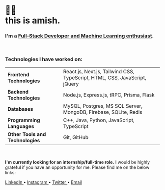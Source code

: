 <h1>👋🏻</br>this is amish.</h1>

<h3>I'm a <a href="https://thisisamish.vercel.app/">Full-Stack Developer and Machine Learning enthusiast</a>.</h3>
<br>
<h3>Technologies I have worked on:</h3>
<table>
  <tr>
    <td><strong>Frontend Technologies</strong></td>
    <td>React.js, Next.js, Tailwind CSS, TypeScript, HTML, CSS, JavaScript, jQuery</td>
  </tr>
  <tr>
    <td><strong>Backend Technologies</strong></td>
    <td>Node.js, Express.js, tRPC, Prisma, Flask</td>
  </tr>
  <tr>
    <td><strong>Databases</strong></td>
    <td>MySQL, Postgres, MS SQL Server, MongoDB, Firebase, SQLite, Redis</td>
  </tr>
  <tr>
    <td><strong>Programming Languages</strong></td>
    <td>C++, Java, Python, JavaScript, TypeScript</td>
  </tr>
  <tr>
    <td><strong>Other Tools and Technologies</strong></td>
    <td>Git, GitHub</td>
  </tr>
</table>
<br>
<p><strong>I'm currently looking for an internship/full-time role.</strong> I would be highly grateful if you have an opportunity for me. Please find me on the below links:</p>

<p>
  <a href="https://www.linkedin.com/in/amishverma/">
    LinkedIn
  </a>
  <span>•</span>
  <a href="https://www.instagram.com/thisisamish/">
    Instagram
  </a>
  <span>•</span>
  <a href="https://twitter.com/thisisamish">
    Twitter
  </a>
  <span>•</span>
  <a href="mailto:amishhverma@gmail.com">
    Email
  </a>
</p>
